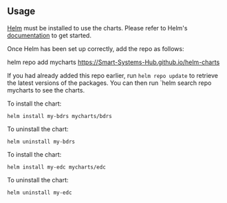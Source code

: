 ## Usage

[Helm](https://helm.sh) must be installed to use the charts.  Please refer to
Helm's [documentation](https://helm.sh/docs) to get started.

Once Helm has been set up correctly, add the repo as follows:

  helm repo add mycharts https://Smart-Systems-Hub.github.io/helm-charts

If you had already added this repo earlier, run `helm repo update` to retrieve
the latest versions of the packages.  You can then run `helm search repo
mycharts to see the charts.

To install the <bdrs> chart:

    helm install my-bdrs mycharts/bdrs

To uninstall the chart:

    helm uninstall my-bdrs

To install the <edc> chart:

    helm install my-edc mycharts/edc

To uninstall the chart:

    helm uninstall my-edc

